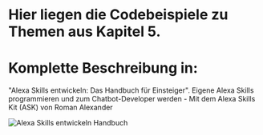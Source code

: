 # Hier liegen die Codebeispiele zu Themen aus Kapitel 5.


# Komplette Beschreibung in: 
"Alexa Skills entwickeln: Das Handbuch für Einsteiger".
Eigene Alexa Skills programmieren und zum Chatbot-Developer werden -  Mit dem Alexa Skills Kit (ASK) 
von Roman Alexander

![Alexa Skills entwickeln Handbuch](http://smart-home-system.org/wp-content/uploads/2019/03/alexa-skills-entwickeln-handbuch.jpg "Alexa Skills entwickeln Handbuch")

